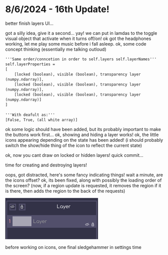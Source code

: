 # 8/6/2024 - 16th Update!

better finish layers UI...

got a silly idea, give it a second... yay! we can put in lamdas to the toggle visual object that activate when it turns off/on! ok got the headphones working, let me play some music before i fall asleep. ok, some code concept thinking (essentially me talking outloud)

```
'''Same order/conncetion in order to self.layers self.layerNames'''
self.layerProperties = 
[
    [locked (boolean), visible (boolean), transparency layer (numpy.ndarray)],
    [locked (boolean), visible (boolean), transparency layer (numpy.ndarray)],
    [locked (boolean), visible (boolean), transparency layer (numpy.ndarray)]
]

'''With deafult as:'''
[False, True, (all white array)]
```

ok some logic should have been added, but its probably important to make the buttons work first... ok, showing and hiding a layer works! ok, the little icons appearing depending on the state has been added! (i should probably switch the show/hide thing of the icon to reflect the current state)

ok, now you cant draw on locked or hidden layers! quick commit...

time for creating and destroying layers!

oops, got distracted, here's some fancy indicating things! wait a minute, are the icons offset? ok, its been fixed, along with possibly the loading order of the screen? (now, if a region update is requested, it removes the region if it is there, then adds the region to the back of the requests)

![very fancy](</updatelogs/images/082024/08062024 - 1.png>)

before working on icons, one final sledgehammer in settings time